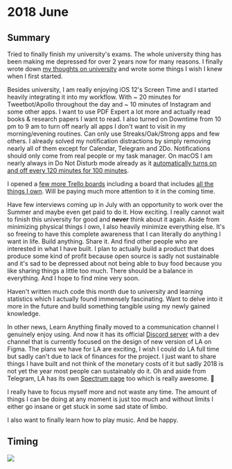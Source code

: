 # 2018 June
## Summary
Tried to finally finish my university's exams. The whole university thing has been making me depressed for over 2 years now for many reasons. I finally wrote down [my thoughts on university](../../education/university.md) and wrote some things I wish I knew when I first started.

Besides university, I am really enjoying iOS 12's Screen Time and I started heavily integrating it into my workflow. With ~ 20 minutes for Tweetbot/Apollo throughout the day and ~ 10 minutes of Instagram and some other apps. I want to use PDF Expert a lot more and actually read books & research papers I want to read. I also turned on Downtime from 10 pm to 9 am to turn off nearly all apps I don't want to visit in my morning/evening routines. Can only use Streaks/Oak/Strong apps and few others. I already solved my notification distractions by simply removing nearly all of them except for Calendar, Telegram and 2Do. Notifications should only come from real people or my task manager. On macOS I am nearly always in Do Not Disturb mode already as it [automatically turns on and off every 120 minutes for 100 minutes](../../focusing/focusing.md).

I opened a [few more Trello boards](../../sharing/my-trello.md) including a board that includes [all the things I own](https://trello.com/b/HotsLGsc). Will be paying much more attention to it in the coming time.

Have few interviews coming up in July with an opportunity to work over the Summer and maybe even get paid to do it. How exciting. I really cannot wait to finish this university for good and **never** think about it again. Aside from minimizing physical things I own, I also heavily minimize everything else. It's so freeing to have this complete awareness that I can literally do anything I want in life. Build anything. Share it. And find other people who are interested in what I have built. I plan to actually build a product that does produce some kind of profit because open source is sadly not sustainable and it's sad to be depressed about not being able to buy food because you like sharing things a little too much. There should be a balance in everything. And I hope to find mine very soon.

Haven't written much code this month due to university and learning statistics which I actually found immensely fascinating. Want to delve into it more in the future and build something tangible using my newly gained knowledge.

In other news, Learn Anything finally moved to a communication channel I genuinely enjoy using. And now it has its official [Discord server](https://discord.gg/KKYdWjt) with a dev channel that is currently focused on the design of new version of LA on Figma. The plans we have for LA are exciting, I wish I could do LA full time but sadly can't due to lack of finances for the project. I just want to share things I have built and not think of the monetary costs of it but sadly 2018 is not yet the year most people can sustainably do it. Oh and aside from Telegram, LA has its own [Spectrum page](https://spectrum.chat/learn-anything) too which is really awesome. 🌈

I really have to focus myself more and not waste any time. The amount of things I can be doing at any moment is just too much and without limits I either go insane or get stuck in some sad state of limbo.

I also want to finally learn how to play music. And be happy.

## Timing
![](https://i.imgur.com/rO6NcDD.png)
